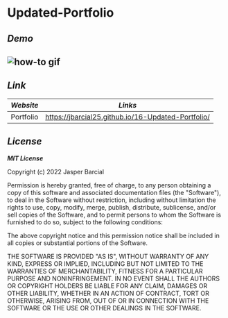 # **Updated-Portfolio**

## *Demo* 


![how-to gif](./demo/Untitled_%20Jun%2022%2C%202022%204_15%20PM.gif)
---

## *Link*


|  *Website*   |  *Links*   |
| :---: | :---:  |
|   Portfolio    |   https://jbarcial25.github.io/16-Updated-Portfolio/


## *License*

***MIT License***

Copyright (c) 2022 Jasper Barcial

Permission is hereby granted, free of charge, to any person obtaining a copy
of this software and associated documentation files (the "Software"), to deal
in the Software without restriction, including without limitation the rights
to use, copy, modify, merge, publish, distribute, sublicense, and/or sell
copies of the Software, and to permit persons to whom the Software is
furnished to do so, subject to the following conditions:

The above copyright notice and this permission notice shall be included in all
copies or substantial portions of the Software.

THE SOFTWARE IS PROVIDED "AS IS", WITHOUT WARRANTY OF ANY KIND, EXPRESS OR
IMPLIED, INCLUDING BUT NOT LIMITED TO THE WARRANTIES OF MERCHANTABILITY,
FITNESS FOR A PARTICULAR PURPOSE AND NONINFRINGEMENT. IN NO EVENT SHALL THE
AUTHORS OR COPYRIGHT HOLDERS BE LIABLE FOR ANY CLAIM, DAMAGES OR OTHER
LIABILITY, WHETHER IN AN ACTION OF CONTRACT, TORT OR OTHERWISE, ARISING FROM,
OUT OF OR IN CONNECTION WITH THE SOFTWARE OR THE USE OR OTHER DEALINGS IN THE
SOFTWARE.